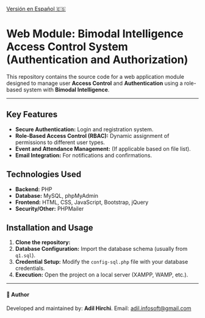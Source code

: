 [Versión en Español 🇪🇸](README.md)

# Web Module: Bimodal Intelligence Access Control System (Authentication and Authorization)

This repository contains the source code for a web application module designed to manage user **Access Control** and **Authentication** using a role-based system with **Bimodal Intelligence**.

---

## Key Features

-   **Secure Authentication:** Login and registration system.
-   **Role-Based Access Control (RBAC):** Dynamic assignment of permissions to different user types.
-   **Event and Attendance Management:** (If applicable based on file list).
-   **Email Integration:** For notifications and confirmations.

## Technologies Used

-   **Backend:** PHP
-   **Database:** MySQL, phpMyAdmin
-   **Frontend:** HTML, CSS, JavaScript, Bootstrap, jQuery
-   **Security/Other:** PHPMailer

## Installation and Usage

1.  **Clone the repository:**
2.  **Database Configuration:** Import the database schema (usually from `q1.sql`).
3.  **Credential Setup:** Modify the `config-sql.php` file with your database credentials.
4.  **Execution:** Open the project on a local server (XAMPP, WAMP, etc.).

---

#### 👤 Author

Developed and maintained by: **Adil Hirchi**.
Email: adil.infosoft@gmail.com
